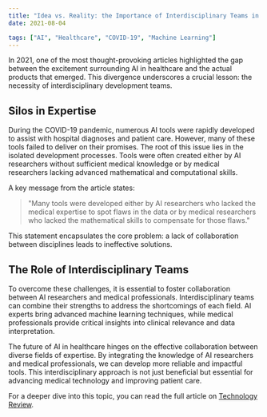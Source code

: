```yaml
---
title: "Idea vs. Reality: the Importance of Interdisciplinary Teams in AI and Medical Research"
date: 2021-08-04

tags: ["AI", "Healthcare", "COVID-19", "Machine Learning"]
---
```


In 2021, one of the most thought-provoking articles highlighted the gap between the excitement surrounding AI in healthcare and the actual products that emerged. This divergence underscores a crucial lesson: the necessity of interdisciplinary development teams.

## Silos in Expertise

During the COVID-19 pandemic, numerous AI tools were rapidly developed to assist with hospital diagnoses and patient care. However, many of these tools failed to deliver on their promises. The root of this issue lies in the isolated development processes. Tools were often created either by AI researchers without sufficient medical knowledge or by medical researchers lacking advanced mathematical and computational skills.

A key message from the article states:

> "Many tools were developed either by AI researchers who lacked the medical expertise to spot flaws in the data or by medical researchers who lacked the mathematical skills to compensate for those flaws."

This statement encapsulates the core problem: a lack of collaboration between disciplines leads to ineffective solutions.

## The Role of Interdisciplinary Teams

To overcome these challenges, it is essential to foster collaboration between AI researchers and medical professionals. Interdisciplinary teams can combine their strengths to address the shortcomings of each field. AI experts bring advanced machine learning techniques, while medical professionals provide critical insights into clinical relevance and data interpretation.

The future of AI in healthcare hinges on the effective collaboration between diverse fields of expertise. By integrating the knowledge of AI researchers and medical professionals, we can develop more reliable and impactful tools. This interdisciplinary approach is not just beneficial but essential for advancing medical technology and improving patient care.

For a deeper dive into this topic, you can read the full article on [Technology Review](https://www.technologyreview.com/2021/07/30/1030329/machine-learning-ai-failed-covid-hospital-diagnosis-pandemic/).
